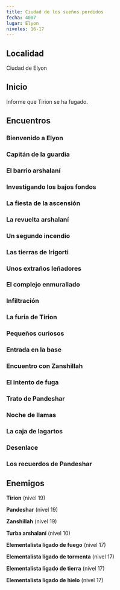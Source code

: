 ```yaml
---
title: Ciudad de los sueños perdidos
fecha: 4007
lugar: Elyon
niveles: 16-17
---
```


## Localidad

Ciudad de Elyon

## Inicio

Informe que Tirion se ha fugado.

## Encuentros

### Bienvenido a Elyon

### Capitán de la guardia

### El barrio arshalaní

### Investigando los bajos fondos

### La fiesta de la ascensión

### La revuelta arshalaní

### Un segundo incendio

### Las tierras de Irigorti

### Unos extraños leñadores

### El complejo enmurallado

### Infiltración

### La furia de Tirion

### Pequeños curiosos

### Entrada en la base

### Encuentro con Zanshillah

### El intento de fuga

### Trato de Pandeshar

### Noche de llamas

### La caja de lagartos

### Desenlace

### Los recuerdos de Pandeshar

## Enemigos

**Tirion** (nivel 19)

**Pandeshar** (nivel 19)

**Zanshillah** (nivel 19)

**Turba arshalaní** (nivel 10)

**Elementalista ligado de fuego** (nivel 17)

**Elementalista ligado de tormenta** (nivel 17)

**Elementalista ligado de tierra** (nivel 17)

**Elementalista ligado de hielo** (nivel 17)